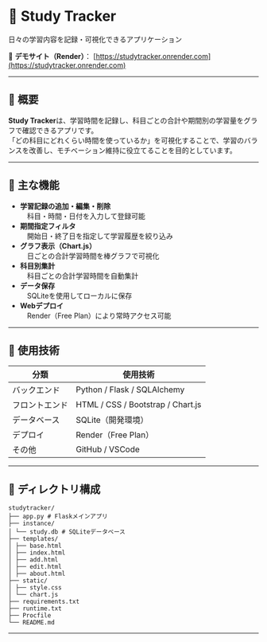 # 📘 Study Tracker  
日々の学習内容を記録・可視化できるアプリケーション  

🎯 **デモサイト（Render）**：  [https://studytracker.onrender.com](https://studytracker.onrender.com)

---

## 📝 概要  
**Study Tracker**は、学習時間を記録し、科目ごとの合計や期間別の学習量をグラフで確認できるアプリです。  
「どの科目にどれくらい時間を使っているか」を可視化することで、学習のバランスを改善し、モチベーション維持に役立てることを目的としています。

---

## 🚀 主な機能  
- **学習記録の追加・編集・削除**  
　科目・時間・日付を入力して登録可能  
- **期間指定フィルタ**  
　開始日・終了日を指定して学習履歴を絞り込み  
- **グラフ表示（Chart.js）**  
　日ごとの合計学習時間を棒グラフで可視化  
- **科目別集計**  
　科目ごとの合計学習時間を自動集計  
- **データ保存**  
　SQLiteを使用してローカルに保存  
- **Webデプロイ**  
　Render（Free Plan）により常時アクセス可能  

---

## 🧰 使用技術  
| 分類 | 使用技術 |
|------|------------|
| バックエンド | Python / Flask / SQLAlchemy |
| フロントエンド | HTML / CSS / Bootstrap / Chart.js |
| データベース | SQLite（開発環境） |
| デプロイ | Render（Free Plan） |
| その他 | GitHub / VSCode |

---

## 📂 ディレクトリ構成

```
studytracker/
├── app.py # Flaskメインアプリ
├── instance/
│ └── study.db # SQLiteデータベース
├── templates/
│ ├── base.html
│ ├── index.html
│ ├── add.html
│ ├── edit.html
│ ├── about.html
├── static/
│ ├── style.css
│ └── chart.js
├── requirements.txt
├── runtime.txt
├── Procfile
└── README.md
```

---






